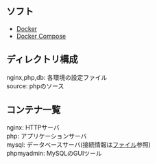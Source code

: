 ## ソフト
* [Docker](https://www.docker.com/)
* [Docker Compose](https://docs.docker.com/compose/install/)

## ディレクトリ構成
nginx,php,db: 各環境の設定ファイル  
source: phpのソース

## コンテナ一覧
nginx: HTTPサーバ  
php: アプリケーションサーバ  
mysql: データベースサーバ(接続情報は[ファイル](./internship/docker-compose.yml)参照)  
phpmyadmin: MySQLのGUIツール